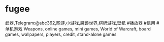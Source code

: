 # fugee
武器,Telegram:@abc362,网游,小游戏,魔兽世界,棋牌游戏,壁纸 #播放器 #信用 #单机游戏 Weapons, online games, mini games, World of Warcraft, board games, wallpapers, players, credit, stand-alone games
